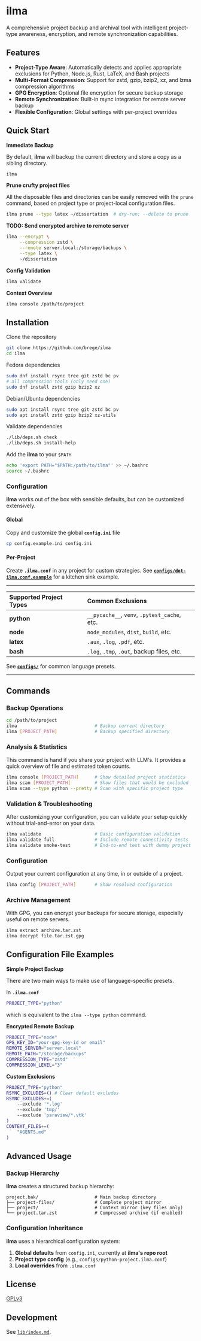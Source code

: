 # ilma

A comprehensive project backup and archival tool with intelligent project-type awareness, encryption, and remote synchronization capabilities.

## Features

- **Project-Type Aware**: Automatically detects and applies appropriate exclusions for Python, Node.js, Rust, LaTeX, and Bash projects
- **Multi-Format Compression**: Support for zstd, gzip, bzip2, xz, and lzma compression algorithms
- **GPG Encryption**: Optional file encryption for secure backup storage
- **Remote Synchronization**: Built-in rsync integration for remote server backup
- **Flexible Configuration**: Global settings with per-project overrides

## Quick Start

**Immediate Backup**

By default, **ilma** will backup the current directory and store a copy as a sibling directory.

```bash
ilma
```

**Prune crufty project files**

All the disposable files and directories can be easily removed with the `prune` command,
based on project type or project-local configuration files.

```bash
ilma prune --type latex ~/dissertation  # dry-run; --delete to prune
```

**TODO: Send encrypted archive to remote server**
```bash
ilma --encrypt \
     --compression zstd \
     --remote server.local:/storage/backups \
     --type latex \
     ~/dissertation
```

**Config Validation**
```bash
ilma validate

```
**Context Overview**
```bash
ilma console /path/to/project
```

## Installation

Clone the repository
```bash
git clone https://github.com/brege/ilma
cd ilma
```

Fedora dependencies
```bash
sudo dnf install rsync tree git zstd bc pv
# all compression tools (only need one)
sudo dnf install zstd gzip bzip2 xz
```

Debian/Ubuntu dependencies
```bash
sudo apt install rsync tree git zstd bc pv
sudo apt install zstd gzip bzip2 xz-utils
```

Validate dependencies
```bash
./lib/deps.sh check
./lib/deps.sh install-help
```

Add the **ilma** to your `$PATH`
```bash
echo 'export PATH="$PATH:/path/to/ilma"' >> ~/.bashrc
source ~/.bashrc
```

### Configuration

**ilma** works out of the box with sensible defaults, but can be customized extensively.

#### Global
Copy and customize the global **`config.ini`** file
```bash
cp config.example.ini config.ini
```
#### Per-Project

Create **`.ilma.conf`** in any project for custom strategies.
See **[`configs/dot-ilma.conf.example`](./configs/dot-ilma.conf.example)** for a kitchen sink example.

---

| Supported Project Types | Common Exclusions               |
|:-----------|:---------------------------------------------|
| **python** | `__pycache__`, `venv`, `.pytest_cache`, etc. |
| **node**   | `node_modules`, `dist`, `build`, etc.        |
| **latex**  | `.aux`, `.log`, `.pdf`, etc.                 |
| **bash**   | `.log`, `.tmp`, `.out`, backup files, etc.   |

See **[`configs/`](./configs)** for common language presets.

---

## Commands

### Backup Operations
```bash
cd /path/to/project
ilma                             # Backup current directory
ilma [PROJECT_PATH]              # Backup specified directory
```

### Analysis & Statistics

This command is hand if you share your project with LLM's. 
It provides a quick overview of file and estimated token counts.

```bash
ilma console [PROJECT_PATH]      # Show detailed project statistics
ilma scan [PROJECT_PATH]         # Show files that would be excluded
ilma scan --type python --pretty # Scan with specific project type
```

### Validation & Troubleshooting

After customizing your configuration, you can validate your setup
quickly without trial-and-error on your data.

```bash
ilma validate                    # Basic configuration validation
ilma validate full               # Include remote connectivity tests
ilma validate smoke-test         # End-to-end test with dummy project
```

### Configuration

Output your current configuration at any time, in or outside of a project.

```bash
ilma config [PROJECT_PATH]       # Show resolved configuration
```

### Archive Management

With GPG, you can encrypt your backups for secure storage,
especially useful on remote servers.

```bash
ilma extract archive.tar.zst
ilma decrypt file.tar.zst.gpg
```

## Configuration File Examples

**Simple Project Backup**

There are two main ways to make use of language-specific presets.

In **`.ilma.conf`**
```bash .ilma.conf
PROJECT_TYPE="python"
```
which is equivalent to the `ilma --type python` command.

**Encrypted Remote Backup**
```bash .ilma.conf
PROJECT_TYPE="node"
GPG_KEY_ID="your-gpg-key-id or email"
REMOTE_SERVER="server.local"
REMOTE_PATH="/storage/backups"
COMPRESSION_TYPE="zstd" 
COMPRESSION_LEVEL="3"
```

**Custom Exclusions**
```bash .ilma.conf
PROJECT_TYPE="python"
RSYNC_EXCLUDES=() # Clear default excludes
RSYNC_EXCLUDES+=(
    --exclude '*.log'
    --exclude 'tmp/'
    --exclude 'paraview/*.vtk'
)
CONTEXT_FILES+=(
    "AGENTS.md"
)
```

## Advanced Usage

### Backup Hierarchy
**ilma** creates a structured backup hierarchy:
```
project.bak/                     # Main backup directory
├── project-files/               # Complete project mirror
├── project/                     # Context mirror (key files only) 
└── project.tar.zst              # Compressed archive (if enabled)
```

### Configuration Inheritance
**ilma** uses a hierarchical configuration system:
1. **Global defaults** from `config.ini`, currently at **ilma's repo root**
2. **Project type config** (e.g., `configs/python-project.ilma.conf`) 
3. **Local overrides** from `.ilma.conf`

## License

[GPLv3](https://www.gnu.org/licenses/gpl-3.0.en.html)

## Development

See [`lib/index.md`](./lib/index.md).
